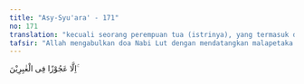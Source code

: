 ```yaml
---
title: "Asy-Syu'ara' - 171"
no: 171
translation: "kecuali seorang perempuan tua (istrinya), yang termasuk dalam golongan yang tinggal."
tafsir: "Allah mengabulkan doa Nabi Lut dengan mendatangkan malapetaka kepada kaumnya yang ingkar. Allah menyelamatkan Lut dan keluarganya kecuali istrinya yang durhaka. Dalam ayat ini tidak diterangkan kejadian yang terjadi sebelum malapetaka menimpa kaum Nabi Lut. Akan tetapi, pada surah yang lain diterangkan bahwa sebelum azab itu datang, Allah mengutus kepada Nabi Lut malaikat yang menyamar sebagai pemuda tampan, untuk membinasakan mereka. Sebelum datang kepada mereka, malaikat tersebut mampir lebih dahulu di rumah Ibrahim. Allah berfirman:\n\nDia (Ibrahim) berkata, \"Apakah urusanmu yang penting, wahai para utusan?\" (Mereka) menjawab, \"Sesungguhnya kami diutus kepada kaum yang berdosa.\" (al-hijr/15: 57-58).\n\nSetelah para malaikat yang berupa pemuda-pemuda tampan itu sampai ke rumah Nabi Lut, maka penduduk Sodom lalu mendatangi rumahnya. Mereka bermaksud hendak melakukan perbuatan keji dengan tamu-tamu Nabi Lut itu. Nabi Lut berusaha melarang mereka berbuat demikian dengan menawarkan putri-putrinya (perempuan penduduk kota itu) untuk mereka nikahi. Nabi Lut berkata kepada mereka bahwa putri-putrinya itu adalah suci bagi mereka dan dia meminta agar tidak menyentuh tamu-tamunya. Nabi Lut mencela mereka dengan mengatakan bahwa apakah tidak ada seorang pun yang berakal di antara mereka. Firman Allah:\n\nDan kaumnya segera datang kepadanya. Dan sejak dahulu mereka selalu melakukan perbuatan keji. Lut berkata, \"Wahai kaumku! Inilah putri-putri (negeri)ku mereka lebih suci bagimu, maka bertakwalah kepada Allah dan janganlah kamu mencemarkan (nama)ku terhadap tamuku ini. Tidak adakah di antaramu orang yang pandai?\" (Hud/11: 78).\n\nPenduduk Sodom menolak tawaran Nabi Lut dengan mengatakan bahwa mereka tidak berkehendak sedikit pun kepada putri-putrinya. Mereka tetap membangkang.\n\nKemudian malaikat-malaikat itu memperkenalkan diri kepada Nabi Lut dan mengatakan bahwa mereka diutus Allah untuk membinasakan penduduk Sodom yang durhaka. Penduduk Sodom itu tidak akan dapat berbuat apa-apa terhadap Nabi Lut.\n\nTatkala penduduk Sodom menyerbu rumah Nabi Lut, Allah menjadikan mereka tidak dapat melihat Nabi Lut dan malaikat-malaikat itu. Kemudian Allah memerintahkan kepada Nabi Lut agar meninggalkan kota Sodom di malam hari, bersama dengan keluarganya, selain istrinya karena akan dibinasakan bersama penduduk Sodom.\n\nAllah memerintahkan agar pada waktu meninggalkan Sodom, tidak seorang pun di antara mereka menoleh ke belakang. Mereka lalu melaksanakan perintah itu. Allah berfirman:\n\nMereka (para malaikat) berkata, \"Wahai Lut! Sesungguhnya kami adalah para utusan Tuhanmu, mereka tidak akan dapat mengganggu kamu, sebab itu pergilah bersama keluargamu pada akhir malam dan jangan ada seorang pun di antara kamu yang menoleh ke belakang, kecuali istrimu. Sesungguhnya dia (juga) akan ditimpa (siksaan) yang menimpa mereka. Sesungguhnya saat terjadinya siksaan bagi mereka itu pada waktu subuh. Bukankah subuh itu sudah dekat?\" (Hud/11: 81)."
---
```


اِلَّا عَجُوْزًا فِى الْغٰبِرِيْنَ ۚ  
